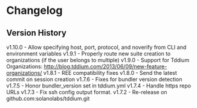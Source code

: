 
# Changelog


## Version History

v1.10.0 - Allow specifying host, port, protocol, and noverify from CLI and environment variables
v1.9.1 - Properly route new suite creation to organizations (if the user belongs to multiple)
v1.9.0 - Support for Tddium Organizations: http://blog.tddium.com/2013/06/09/new-feature-organizations/
v1.8.1 - REE compatibility fixes
v1.8.0 - Send the latest commit on session creation
v1.7.6 - Fixes for bundler version detection
v1.7.5 - Honor bundler_version set in tddium.yml
v1.7.4 - Handle https repo URLs
v1.7.3 - Fix ssh config output format.
v1.7.2 - Re-release on github.com:solanolabs/tddium.git
